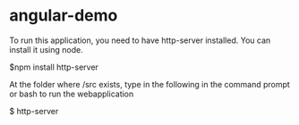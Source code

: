 # angular-demo

To run this application, you need to have http-server installed. You can install it using node.
  
  $npm install http-server

At the folder where /src exists, type in the following in the command prompt or bash to run the webapplication

$ http-server 


